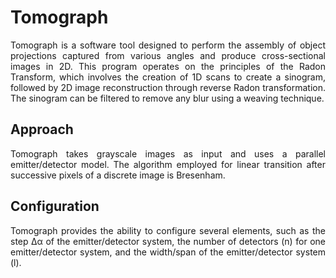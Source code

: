 # Tomograph

<p align="justify">
Tomograph is a software tool designed to perform the assembly of object projections captured from various angles and produce cross-sectional images in 2D. This program operates on the principles of the Radon Transform, which involves the creation of 1D scans to create a sinogram, followed by 2D image reconstruction through reverse Radon transformation. The sinogram can be filtered to remove any blur using a weaving technique.


## Approach
<p align="justify">
Tomograph takes grayscale images as input and uses a parallel emitter/detector model. The algorithm employed for linear transition after successive pixels of a discrete image is Bresenham.
</p>

## Configuration
<p align="justify">
Tomograph provides the ability to configure several elements, such as the step ∆α of the emitter/detector system, the number of detectors (n) for one emitter/detector system, and the width/span of the emitter/detector system (l).
 </p>
 </p>